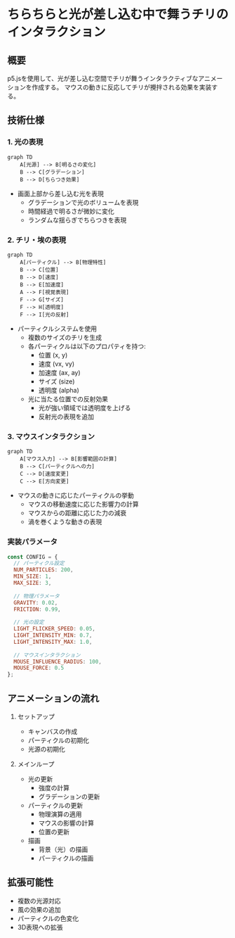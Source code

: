 # ちらちらと光が差し込む中で舞うチリのインタラクション

## 概要

p5.jsを使用して、光が差し込む空間でチリが舞うインタラクティブなアニメーションを作成する。
マウスの動きに反応してチリが攪拌される効果を実装する。

## 技術仕様

### 1. 光の表現

```mermaid
graph TD
    A[光源] --> B[明るさの変化]
    B --> C[グラデーション]
    B --> D[ちらつき効果]
```

- 画面上部から差し込む光を表現
  - グラデーションで光のボリュームを表現
  - 時間経過で明るさが微妙に変化
  - ランダムな揺らぎでちらつきを表現

### 2. チリ・埃の表現

```mermaid
graph TD
    A[パーティクル] --> B[物理特性]
    B --> C[位置]
    B --> D[速度]
    B --> E[加速度]
    A --> F[視覚表現]
    F --> G[サイズ]
    F --> H[透明度]
    F --> I[光の反射]
```

- パーティクルシステムを使用
  - 複数のサイズのチリを生成
  - 各パーティクルは以下のプロパティを持つ:
    - 位置 (x, y)
    - 速度 (vx, vy)
    - 加速度 (ax, ay)
    - サイズ (size)
    - 透明度 (alpha)
  - 光に当たる位置での反射効果
    - 光が強い領域では透明度を上げる
    - 反射光の表現を追加

### 3. マウスインタラクション

```mermaid
graph TD
    A[マウス入力] --> B[影響範囲の計算]
    B --> C[パーティクルへの力]
    C --> D[速度変更]
    C --> E[方向変更]
```

- マウスの動きに応じたパーティクルの挙動
  - マウスの移動速度に応じた影響力の計算
  - マウスからの距離に応じた力の減衰
  - 渦を巻くような動きの表現

### 実装パラメータ

```javascript
const CONFIG = {
  // パーティクル設定
  NUM_PARTICLES: 200,
  MIN_SIZE: 1,
  MAX_SIZE: 3,
  
  // 物理パラメータ
  GRAVITY: 0.02,
  FRICTION: 0.99,
  
  // 光の設定
  LIGHT_FLICKER_SPEED: 0.05,
  LIGHT_INTENSITY_MIN: 0.7,
  LIGHT_INTENSITY_MAX: 1.0,
  
  // マウスインタラクション
  MOUSE_INFLUENCE_RADIUS: 100,
  MOUSE_FORCE: 0.5
};
```

## アニメーションの流れ

1. セットアップ
   - キャンバスの作成
   - パーティクルの初期化
   - 光源の初期化

2. メインループ
   - 光の更新
     - 強度の計算
     - グラデーションの更新
   - パーティクルの更新
     - 物理演算の適用
     - マウスの影響の計算
     - 位置の更新
   - 描画
     - 背景（光）の描画
     - パーティクルの描画

## 拡張可能性

- 複数の光源対応
- 風の効果の追加
- パーティクルの色変化
- 3D表現への拡張
